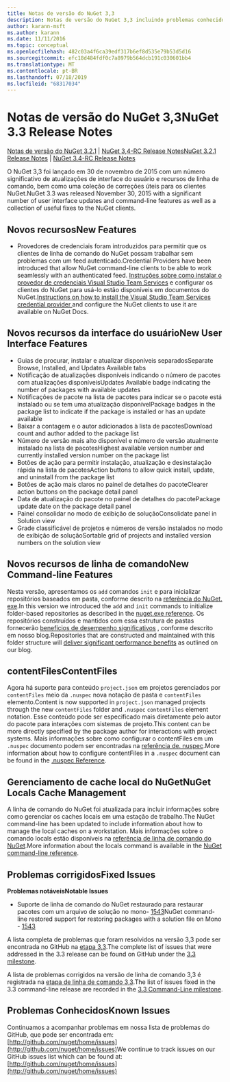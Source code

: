 ```yaml
---
title: Notas de versão do NuGet 3,3
description: Notas de versão do NuGet 3,3 incluindo problemas conhecidos, correções de bugs, recursos adicionados e DCRs.
author: karann-msft
ms.author: karann
ms.date: 11/11/2016
ms.topic: conceptual
ms.openlocfilehash: 482c03a4f6ca39edf317b6ef8d535e79b53d5d16
ms.sourcegitcommit: efc18d484fdf0c7a8979b564dcb191c030601bb4
ms.translationtype: MT
ms.contentlocale: pt-BR
ms.lasthandoff: 07/18/2019
ms.locfileid: "68317034"
---
```

# <a name="nuget-33-release-notes"></a><span data-ttu-id="78aa2-103">Notas de versão do NuGet 3,3</span><span class="sxs-lookup"><span data-stu-id="78aa2-103">NuGet 3.3 Release Notes</span></span>

<span data-ttu-id="78aa2-104">[Notas de versão do NuGet 3.2.1](../release-notes/nuget-3.2.1.md) | [NuGet 3,4-RC Release Notes](../release-notes/nuget-3.4-RC.md)</span><span class="sxs-lookup"><span data-stu-id="78aa2-104">[NuGet 3.2.1 Release Notes](../release-notes/nuget-3.2.1.md) | [NuGet 3.4-RC Release Notes](../release-notes/nuget-3.4-RC.md)</span></span>

<span data-ttu-id="78aa2-105">O NuGet 3,3 foi lançado em 30 de novembro de 2015 com um número significativo de atualizações de interface do usuário e recursos de linha de comando, bem como uma coleção de correções úteis para os clientes NuGet.</span><span class="sxs-lookup"><span data-stu-id="78aa2-105">NuGet 3.3 was released November 30, 2015 with a significant number of user interface updates and command-line features as well as a collection of useful fixes to the NuGet clients.</span></span>

## <a name="new-features"></a><span data-ttu-id="78aa2-106">Novos recursos</span><span class="sxs-lookup"><span data-stu-id="78aa2-106">New Features</span></span>

* <span data-ttu-id="78aa2-107">Provedores de credenciais foram introduzidos para permitir que os clientes de linha de comando do NuGet possam trabalhar sem problemas com um feed autenticado.</span><span class="sxs-lookup"><span data-stu-id="78aa2-107">Credential Providers have been introduced that allow NuGet command-line clients to be able to work seamlessly with an authenticated feed.</span></span> <span data-ttu-id="78aa2-108">[Instruções sobre como instalar o provedor de credenciais Visual Studio Team Services](../api/nuget-exe-credential-providers.md) e configurar os clientes do NuGet para usá-lo estão disponíveis em documentos do NuGet.</span><span class="sxs-lookup"><span data-stu-id="78aa2-108">[Instructions on how to install the Visual Studio Team Services credential provider ](../api/nuget-exe-credential-providers.md) and configure the NuGet clients to use it are available on NuGet Docs.</span></span>

## <a name="new-user-interface-features"></a><span data-ttu-id="78aa2-109">Novos recursos da interface do usuário</span><span class="sxs-lookup"><span data-stu-id="78aa2-109">New User Interface Features</span></span>

* <span data-ttu-id="78aa2-110">Guias de procurar, instalar e atualizar disponíveis separados</span><span class="sxs-lookup"><span data-stu-id="78aa2-110">Separate Browse, Installed, and Updates Available tabs</span></span>
* <span data-ttu-id="78aa2-111">Notificação de atualizações disponíveis indicando o número de pacotes com atualizações disponíveis</span><span class="sxs-lookup"><span data-stu-id="78aa2-111">Updates Available badge indicating the number of packages with available updates</span></span>
* <span data-ttu-id="78aa2-112">Notificações de pacote na lista de pacotes para indicar se o pacote está instalado ou se tem uma atualização disponível</span><span class="sxs-lookup"><span data-stu-id="78aa2-112">Package badges in the package list to indicate if the package is installed or has an update available</span></span>
* <span data-ttu-id="78aa2-113">Baixar a contagem e o autor adicionados à lista de pacotes</span><span class="sxs-lookup"><span data-stu-id="78aa2-113">Download count and author added to the package list</span></span>
* <span data-ttu-id="78aa2-114">Número de versão mais alto disponível e número de versão atualmente instalado na lista de pacotes</span><span class="sxs-lookup"><span data-stu-id="78aa2-114">Highest available version number and currently installed version number on the package list</span></span>
* <span data-ttu-id="78aa2-115">Botões de ação para permitir instalação, atualização e desinstalação rápida na lista de pacotes</span><span class="sxs-lookup"><span data-stu-id="78aa2-115">Action buttons to allow quick install, update, and uninstall from the package list</span></span>
* <span data-ttu-id="78aa2-116">Botões de ação mais claros no painel de detalhes do pacote</span><span class="sxs-lookup"><span data-stu-id="78aa2-116">Clearer action buttons on the package detail panel</span></span>
* <span data-ttu-id="78aa2-117">Data de atualização do pacote no painel de detalhes do pacote</span><span class="sxs-lookup"><span data-stu-id="78aa2-117">Package update date on the package detail panel</span></span>
* <span data-ttu-id="78aa2-118">Painel consolidar no modo de exibição de solução</span><span class="sxs-lookup"><span data-stu-id="78aa2-118">Consolidate panel in Solution view</span></span>
* <span data-ttu-id="78aa2-119">Grade classificável de projetos e números de versão instalados no modo de exibição de solução</span><span class="sxs-lookup"><span data-stu-id="78aa2-119">Sortable grid of projects and installed version numbers on the solution view</span></span>

## <a name="new-command-line-features"></a><span data-ttu-id="78aa2-120">Novos recursos de linha de comando</span><span class="sxs-lookup"><span data-stu-id="78aa2-120">New Command-line Features</span></span>

<span data-ttu-id="78aa2-121">Nesta versão, apresentamos os `add` comandos `init` e para inicializar repositórios baseados em pasta, conforme descrito na [referência do NuGet. exe](../reference/nuget-exe-cli-reference.md).</span><span class="sxs-lookup"><span data-stu-id="78aa2-121">In this version we introduced the `add` and `init` commands to initialize folder-based repositories as described in the [nuget.exe reference](../reference/nuget-exe-cli-reference.md).</span></span> <span data-ttu-id="78aa2-122">Os repositórios construídos e mantidos com essa estrutura de pastas fornecerão [benefícios de desempenho significativos](http://blog.nuget.org/20150922/Accelerate-Package-Source.html) , conforme descrito em nosso blog.</span><span class="sxs-lookup"><span data-stu-id="78aa2-122">Repositories that are constructed and maintained with this folder structure will [deliver significant performance benefits](http://blog.nuget.org/20150922/Accelerate-Package-Source.html) as outlined on our blog.</span></span>

## <a name="contentfiles"></a><span data-ttu-id="78aa2-123">contentFiles</span><span class="sxs-lookup"><span data-stu-id="78aa2-123">ContentFiles</span></span>

<span data-ttu-id="78aa2-124">Agora há suporte para conteúdo `project.json` em projetos gerenciados por `contentFiles` meio da `.nuspec` nova notação de pasta e `contentFiles` elemento.</span><span class="sxs-lookup"><span data-stu-id="78aa2-124">Content is now supported in `project.json` managed projects through the new `contentFiles` folder and `.nuspec` `contentFiles` element notation.</span></span>  <span data-ttu-id="78aa2-125">Esse conteúdo pode ser especificado mais diretamente pelo autor do pacote para interações com sistemas de projeto.</span><span class="sxs-lookup"><span data-stu-id="78aa2-125">This content can be more directly specified by the package author for interactions with project systems.</span></span>  <span data-ttu-id="78aa2-126">Mais informações sobre como configurar o contentFiles em um `.nuspec` documento podem ser encontradas na [referência de. nuspec](../reference/nuspec.md).</span><span class="sxs-lookup"><span data-stu-id="78aa2-126">More information about how to configure contentFiles in a `.nuspec` document can be found in the [.nuspec Reference](../reference/nuspec.md).</span></span>

## <a name="nuget-locals-cache-management"></a><span data-ttu-id="78aa2-127">Gerenciamento de cache local do NuGet</span><span class="sxs-lookup"><span data-stu-id="78aa2-127">NuGet Locals Cache Management</span></span>

<span data-ttu-id="78aa2-128">A linha de comando do NuGet foi atualizada para incluir informações sobre como gerenciar os caches locais em uma estação de trabalho.</span><span class="sxs-lookup"><span data-stu-id="78aa2-128">The NuGet command-line has been updated to include information about how to manage the local caches on a workstation.</span></span>  <span data-ttu-id="78aa2-129">Mais informações sobre o comando locals estão disponíveis na [referência de linha de comando do NuGet](../reference/cli-reference/cli-ref-locals.md).</span><span class="sxs-lookup"><span data-stu-id="78aa2-129">More information about the locals command is available in the [NuGet command-line reference](../reference/cli-reference/cli-ref-locals.md).</span></span>

## <a name="fixed-issues"></a><span data-ttu-id="78aa2-130">Problemas corrigidos</span><span class="sxs-lookup"><span data-stu-id="78aa2-130">Fixed Issues</span></span>

<span data-ttu-id="78aa2-131">**Problemas notáveis**</span><span class="sxs-lookup"><span data-stu-id="78aa2-131">**Notable Issues**</span></span>

* <span data-ttu-id="78aa2-132">Suporte de linha de comando do NuGet restaurado para restaurar pacotes com um arquivo de solução no mono- [1543](https://github.com/NuGet/Home/issues/1543)</span><span class="sxs-lookup"><span data-stu-id="78aa2-132">NuGet command-line restored support for restoring packages with a solution file on Mono - [1543](https://github.com/NuGet/Home/issues/1543)</span></span>

<span data-ttu-id="78aa2-133">A lista completa de problemas que foram resolvidos na versão 3,3 pode ser encontrada no GitHub na [etapa 3,3](https://github.com/NuGet/Home/issues?q=is%3Aissue+milestone%3A3.3.0+is%3Aclosed).</span><span class="sxs-lookup"><span data-stu-id="78aa2-133">The complete list of issues that were addressed in the 3.3 release can be found on GitHub under the [3.3 milestone](https://github.com/NuGet/Home/issues?q=is%3Aissue+milestone%3A3.3.0+is%3Aclosed).</span></span>

<span data-ttu-id="78aa2-134">A lista de problemas corrigidos na versão de linha de comando 3,3 é registrada na [etapa de linha de comando 3,3](https://github.com/NuGet/Home/issues?q=is%3Aissue+is%3Aclosed+milestone%3A3.3.0-commandline).</span><span class="sxs-lookup"><span data-stu-id="78aa2-134">The list of issues fixed in the 3.3 command-line release are recorded in the [3.3 Command-Line milestone](https://github.com/NuGet/Home/issues?q=is%3Aissue+is%3Aclosed+milestone%3A3.3.0-commandline).</span></span>

## <a name="known-issues"></a><span data-ttu-id="78aa2-135">Problemas Conhecidos</span><span class="sxs-lookup"><span data-stu-id="78aa2-135">Known Issues</span></span>

<span data-ttu-id="78aa2-136">Continuamos a acompanhar problemas em nossa lista de problemas do GitHub, que pode ser encontrada em:[http://github.com/nuget/home/issues](http://github.com/nuget/home/issues)</span><span class="sxs-lookup"><span data-stu-id="78aa2-136">We continue to track issues on our GitHub issues list which can be found at: [http://github.com/nuget/home/issues](http://github.com/nuget/home/issues)</span></span>